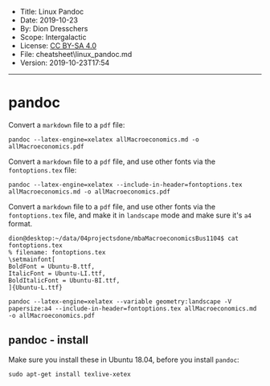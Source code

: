 * Title: Linux Pandoc
* Date: 2019-10-23
* By: Dion Dresschers
* Scope: Intergalactic
* License: [CC BY-SA 4.0](https://creativecommons.org/licenses/by-sa/4.0/)
* File: cheatsheet\linux_pandoc.md
* Version: 2019-10-23T17:54

---

# pandoc

Convert a `markdown` file to a `pdf` file:

`pandoc --latex-engine=xelatex allMacroeconomics.md -o allMacroeconomics.pdf`

Convert a `markdown` file to a `pdf` file, and use other fonts via the `fontoptions.tex` file:

`pandoc --latex-engine=xelatex --include-in-header=fontoptions.tex allMacroeconomics.md -o allMacroeconomics.pdf`
  
Convert a `markdown` file to a `pdf` file, and use other fonts via the `fontoptions.tex` file, and make it in `landscape` mode and make sure it's `a4` format.

```
dion@desktop:~/data/04projectsdone/mbaMacroeconomicsBus1104$ cat fontoptions.tex 
% filename: fontoptions.tex
\setmainfont[
BoldFont = Ubuntu-B.ttf,
ItalicFont = Ubuntu-LI.ttf,
BoldItalicFont = Ubuntu-BI.ttf,
]{Ubuntu-L.ttf}
```

`pandoc --latex-engine=xelatex --variable geometry:landscape -V papersize:a4 --include-in-header=fontoptions.tex allMacroeconomics.md -o allMacroeconomics.pdf`

## pandoc - install 

Make sure you install these in Ubuntu 18.04, before you install `pandoc`:

`sudo apt-get install texlive-xetex`


